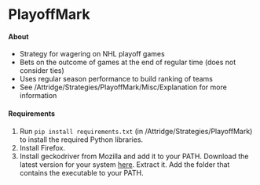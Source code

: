 # PlayoffMark

#### About
  * Strategy for wagering on NHL playoff games
  * Bets on the outcome of games at the end of regular time (does not consider ties)
  * Uses regular season performance to build ranking of teams
  * See /Attridge/Strategies/PlayoffMark/Misc/Explanation for more information
#### Requirements
  1. Run `pip install requirements.txt` (in /Attridge/Strategies/PlayoffMark) to install the required Python libraries.
  2. Install Firefox.
  3. Install geckodriver from Mozilla and add it to your PATH. Download the latest version for your system
  [here](https://github.com/mozilla/geckodriver/releases). Extract it. Add the folder that contains the executable to your PATH.
